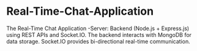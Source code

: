 # Real-Time-Chat-Application
The Real-Time Chat Application -Server: Backend (Node.js + Express.js) using REST APIs and Socket.IO. The backend interacts with MongoDB for data storage. Socket.IO provides bi-directional real-time communication.
